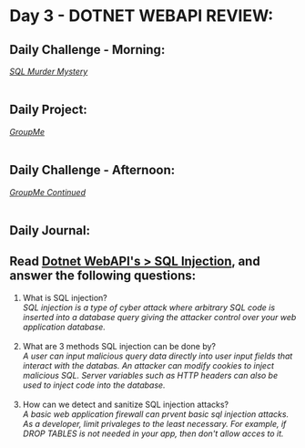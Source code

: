 # Day 3 - DOTNET WEBAPI REVIEW:

## Daily Challenge - Morning:

_[SQL Murder Mystery](https://mystery.knightlab.com/)_
<br> <br>

## Daily Project:

_[GroupMe](https://github.com/IDMiller2020/spring21-GroupMe)_
<br> <br>

## Daily Challenge - Afternoon:

_[GroupMe Continued](https://github.com/IDMiller2020/spring21-GroupMe)_
<br> <br>

## Daily Journal:

## Read [Dotnet WebAPI's > SQL Injection](https://codeworksacademy.com/fs-student-guide/resources/wk11/03-SQL-Injection/#sql-injection-definition), and answer the following questions:

1. What is SQL injection? <br>
   _SQL injection is a type of cyber attack where arbitrary SQL code is inserted into a database query giving the attacker control over your web application database._ <br>
   <br>
2. What are 3 methods SQL injection can be done by? <br>
   _A user can input malicious query data directly into user input fields that interact with the databas. An attacker can modify cookies to inject malicious SQL. Server variables such as HTTP headers can also be used to inject code into the database._ <br>
   <br>
3. How can we detect and sanitize SQL injection attacks? <br>
   _A basic web application firewall can prvent basic sql injection attacks. As a developer, limit privaleges to the least necessary. For example, if DROP TABLES is not needed in your app, then don't allow acces to it._
